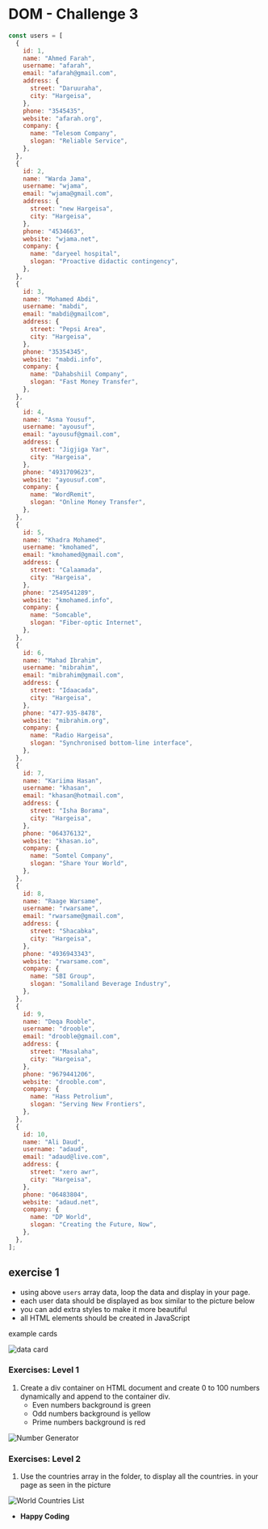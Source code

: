 # DOM - Challenge 3

```js
const users = [
  {
    id: 1,
    name: "Ahmed Farah",
    username: "afarah",
    email: "afarah@gmail.com",
    address: {
      street: "Daruuraha",
      city: "Hargeisa",
    },
    phone: "3545435",
    website: "afarah.org",
    company: {
      name: "Telesom Company",
      slogan: "Reliable Service",
    },
  },
  {
    id: 2,
    name: "Warda Jama",
    username: "wjama",
    email: "wjama@gmail.com",
    address: {
      street: "new Hargeisa",
      city: "Hargeisa",
    },
    phone: "4534663",
    website: "wjama.net",
    company: {
      name: "daryeel hospital",
      slogan: "Proactive didactic contingency",
    },
  },
  {
    id: 3,
    name: "Mohamed Abdi",
    username: "mabdi",
    email: "mabdi@gmailcom",
    address: {
      street: "Pepsi Area",
      city: "Hargeisa",
    },
    phone: "35354345",
    website: "mabdi.info",
    company: {
      name: "Dahabshiil Company",
      slogan: "Fast Money Transfer",
    },
  },
  {
    id: 4,
    name: "Asma Yousuf",
    username: "ayousuf",
    email: "ayousuf@gmail.com",
    address: {
      street: "Jigjiga Yar",
      city: "Hargeisa",
    },
    phone: "4931709623",
    website: "ayousuf.com",
    company: {
      name: "WordRemit",
      slogan: "Online Money Transfer",
    },
  },
  {
    id: 5,
    name: "Khadra Mohamed",
    username: "kmohamed",
    email: "kmohamed@gmail.com",
    address: {
      street: "Calaamada",
      city: "Hargeisa",
    },
    phone: "2549541289",
    website: "kmohamed.info",
    company: {
      name: "Somcable",
      slogan: "Fiber-optic Internet",
    },
  },
  {
    id: 6,
    name: "Mahad Ibrahim",
    username: "mibrahim",
    email: "mibrahim@gmail.com",
    address: {
      street: "Idaacada",
      city: "Hargeisa",
    },
    phone: "477-935-8478",
    website: "mibrahim.org",
    company: {
      name: "Radio Hargeisa",
      slogan: "Synchronised bottom-line interface",
    },
  },
  {
    id: 7,
    name: "Kariima Hasan",
    username: "khasan",
    email: "khasan@hotmail.com",
    address: {
      street: "Isha Borama",
      city: "Hargeisa",
    },
    phone: "064376132",
    website: "khasan.io",
    company: {
      name: "Somtel Company",
      slogan: "Share Your World",
    },
  },
  {
    id: 8,
    name: "Raage Warsame",
    username: "rwarsame",
    email: "rwarsame@gmail.com",
    address: {
      street: "Shacabka",
      city: "Hargeisa",
    },
    phone: "4936943343",
    website: "rwarsame.com",
    company: {
      name: "SBI Group",
      slogan: "Somaliland Beverage Industry",
    },
  },
  {
    id: 9,
    name: "Deqa Rooble",
    username: "drooble",
    email: "drooble@gmail.com",
    address: {
      street: "Masalaha",
      city: "Hargeisa",
    },
    phone: "9679441206",
    website: "drooble.com",
    company: {
      name: "Hass Petrolium",
      slogan: "Serving New Frontiers",
    },
  },
  {
    id: 10,
    name: "Ali Daud",
    username: "adaud",
    email: "adaud@live.com",
    address: {
      street: "xero awr",
      city: "Hargeisa",
    },
    phone: "06483804",
    website: "adaud.net",
    company: {
      name: "DP World",
      slogan: "Creating the Future, Now",
    },
  },
];
```

## exercise 1

- using above `users` array data, loop the data and display in your page.
- each user data should be displayed as box similar to the picture below
- you can add extra styles to make it more beautiful
- all HTML elements should be created in JavaScript

example cards

![data card](./img/card.png)

### Exercises: Level 1

1. Create a div container on HTML document and create 0 to 100 numbers dynamically and append to the container div.
   - Even numbers background is green
   - Odd numbers background is yellow
   - Prime numbers background is red

![Number Generator](./img/100nums.png)

### Exercises: Level 2

1. Use the countries array in the folder, to display all the countries.
   in your page as seen in the picture

![World Countries List](./img/countries.png)

- **Happy Coding**
